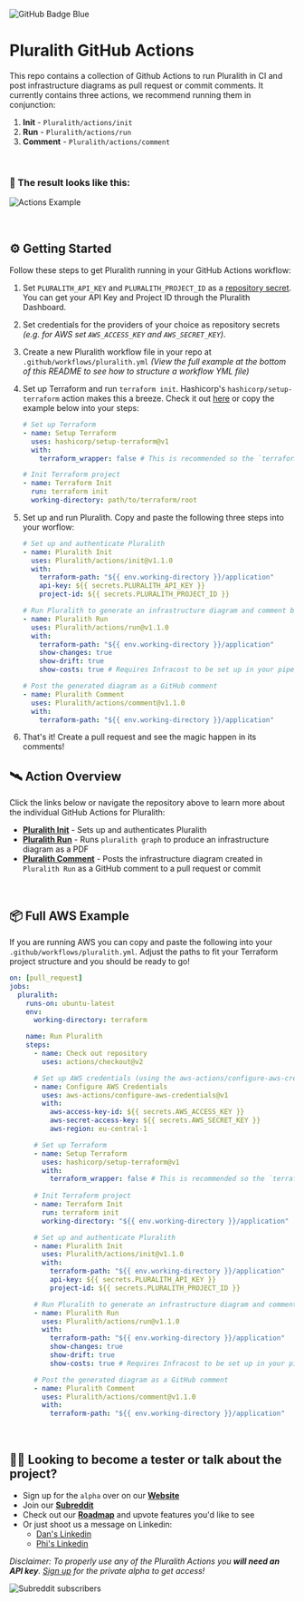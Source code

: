 ![GitHub Badge Blue](https://user-images.githubusercontent.com/25454503/158019834-99b2365e-94c4-4139-80ef-3e0b7bf354f0.svg)
# Pluralith GitHub Actions

This repo contains a collection of Github Actions to run Pluralith in CI and post infrastructure diagrams as pull request or commit comments.
It currently contains three actions, we recommend running them in conjunction:
1) **Init** - `Pluralith/actions/init`
2) **Run** - `Pluralith/actions/run`
3) **Comment** - `Pluralith/actions/comment`

&nbsp;

### 📍 The result looks like this:

![Actions Example](https://user-images.githubusercontent.com/25454503/158020347-409bde98-8f20-43b3-9b68-15604191f9d1.png)

&nbsp;

## ⚙️ Getting Started

Follow these steps to get Pluralith running in your GitHub Actions workflow:
1. Set `PLURALITH_API_KEY` and `PLURALITH_PROJECT_ID` as a [repository secret](https://docs.github.com/en/actions/security-guides/encrypted-secrets#creating-encrypted-secrets-for-a-repository). You can get your API Key and Project ID through the Pluralith Dashboard.
2. Set credentials for the providers of your choice as repository secrets *(e.g. for AWS set `AWS_ACCESS_KEY` and `AWS_SECRET_KEY`)*.
3. Create a new Pluralith workflow file in your repo at `.github/workflows/pluralith.yml` *(View the full example at the bottom of this README to see how to structure a workflow YML file)*
4. Set up Terraform and run `terraform init`. Hashicorp's `hashicorp/setup-terraform` action makes this a breeze. Check it out [here](https://github.com/hashicorp/setup-terraform) or copy the example below into your steps:
 
      ```yml
      # Set up Terraform
      - name: Setup Terraform
        uses: hashicorp/setup-terraform@v1
        with:
          terraform_wrapper: false # This is recommended so the `terraform show` command outputs valid JSON

      # Init Terraform project
      - name: Terraform Init
        run: terraform init
        working-directory: path/to/terraform/root
      ```
5. Set up and run Pluralith. Copy and paste the following three steps into your worflow:
      ```yml
      # Set up and authenticate Pluralith
      - name: Pluralith Init
        uses: Pluralith/actions/init@v1.1.0
        with:
          terraform-path: "${{ env.working-directory }}/application"
          api-key: ${{ secrets.PLURALITH_API_KEY }}
          project-id: ${{ secrets.PLURALITH_PROJECT_ID }}

      # Run Pluralith to generate an infrastructure diagram and comment body
      - name: Pluralith Run
        uses: Pluralith/actions/run@v1.1.0
        with:
          terraform-path: "${{ env.working-directory }}/application"
          show-changes: true
          show-drift: true
          show-costs: true # Requires Infracost to be set up in your pipeline

      # Post the generated diagram as a GitHub comment
      - name: Pluralith Comment
        uses: Pluralith/actions/comment@v1.1.0
        with:
          terraform-path: "${{ env.working-directory }}/application"
      ```
5. That's it! Create a pull request and see the magic happen in its comments!
&nbsp;

## 🛰️ Action Overview

Click the links below or navigate the repository above to learn more about the individual GitHub Actions for Pluralith:
- **[Pluralith Init](https://github.com/Pluralith/actions/tree/main/init)** - Sets up and authenticates Pluralith
- **[Pluralith Run](https://github.com/Pluralith/actions/tree/main/run)** - Runs `pluralith graph` to produce an infrastructure diagram as a PDF
- **[Pluralith Comment](https://github.com/Pluralith/actions/tree/main/comment)** - Posts the infrastructure diagram created in `Pluralith Run` as a GitHub comment to a pull request or commit

&nbsp;

## 📦 Full AWS Example

If you are running AWS you can copy and paste the following into your `.github/workflows/pluralith.yml`. Adjust the paths to fit your Terraform project structure and you should be ready to go!

```yml
on: [pull_request]
jobs:
  pluralith:
    runs-on: ubuntu-latest
    env:
      working-directory: terraform

    name: Run Pluralith
    steps:
      - name: Check out repository
        uses: actions/checkout@v2

      # Set up AWS credentials (using the aws-actions/configure-aws-credentials action)
      - name: Configure AWS Credentials
        uses: aws-actions/configure-aws-credentials@v1
        with:
          aws-access-key-id: ${{ secrets.AWS_ACCESS_KEY }}
          aws-secret-access-key: ${{ secrets.AWS_SECRET_KEY }}
          aws-region: eu-central-1

      # Set up Terraform
      - name: Setup Terraform
        uses: hashicorp/setup-terraform@v1
        with:
          terraform_wrapper: false # This is recommended so the `terraform show` command outputs valid JSON
          
      # Init Terraform project
      - name: Terraform Init
        run: terraform init
        working-directory: "${{ env.working-directory }}/application"

      # Set up and authenticate Pluralith
      - name: Pluralith Init
        uses: Pluralith/actions/init@v1.1.0
        with:
          terraform-path: "${{ env.working-directory }}/application"
          api-key: ${{ secrets.PLURALITH_API_KEY }}
          project-id: ${{ secrets.PLURALITH_PROJECT_ID }}

      # Run Pluralith to generate an infrastructure diagram and comment body
      - name: Pluralith Run
        uses: Pluralith/actions/run@v1.1.0
        with:
          terraform-path: "${{ env.working-directory }}/application"
          show-changes: true
          show-drift: true
          show-costs: true # Requires Infracost to be set up in your pipeline

      # Post the generated diagram as a GitHub comment
      - name: Pluralith Comment
        uses: Pluralith/actions/comment@v1.1.0
        with:
          terraform-path: "${{ env.working-directory }}/application"
```

&nbsp;

## 👩‍🚀 Looking to become a tester or talk about the project?
- Sign up for the `alpha` over on our **[Website](https://www.pluralith.com)**
- Join our **[Subreddit](https://www.reddit.com/r/Pluralith/)**
- Check out our **[Roadmap](https://roadmap.pluralith.com)** and upvote features you'd like to see
- Or just shoot us a message on Linkedin:
  -  [Dan's Linkedin](https://www.linkedin.com/in/danielputzer/)
  -  [Phi's Linkedin](https://www.linkedin.com/in/philipp-weber-a8517b231/)

*Disclaimer: To properly use any of the Pluralith Actions you **will need an API key**. [Sign up](https://www.pluralith.com) for the private alpha to get access!*

![Subreddit subscribers](https://img.shields.io/reddit/subreddit-subscribers/pluralith?style=social)
